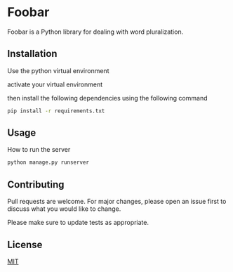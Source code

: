 # Foobar

Foobar is a Python library for dealing with word pluralization.

## Installation

Use the python virtual environment

activate your virtual environment

then install the following dependencies using the following command

```bash
pip install -r requirements.txt
```

## Usage

How to run the server

```python
python manage.py runserver
```

## Contributing

Pull requests are welcome. For major changes, please open an issue first
to discuss what you would like to change.

Please make sure to update tests as appropriate.

## License

[MIT](https://choosealicense.com/licenses/mit/)

